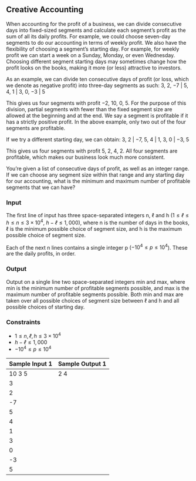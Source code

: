
## Creative Accounting

When accounting for the profit of a business, we can divide consecutive days into fixed-sized segments and calculate each segment’s profit as the sum of all its daily profits. For example, we could choose seven-day segments to do our accounting in terms of weekly profit. We also have the flexibility of choosing a segment’s starting day. For example, for weekly profit we can start a week on a Sunday, Monday, or even Wednesday. Choosing different segment starting days may sometimes change how the profit looks on the books, making it more (or less) attractive to investors.

As an example, we can divide ten consecutive days of profit (or loss, which we denote as negative profit) into three-day segments as such:
3, 2, −7 | 5, 4, 1 | 3, 0, −3 | 5

This gives us four segments with profit −2, 10, 0, 5. For the purpose of this division, partial segments with fewer than the fixed segment size are allowed at the beginning and at the end. We say a segment is profitable if it has a strictly positive profit. In the above example, only two out of the four segments are profitable.

If we try a different starting day, we can obtain:
3, 2 | −7, 5, 4 | 1, 3, 0 | −3, 5

This gives us four segments with profit 5, 2, 4, 2. All four segments are profitable, which makes our business look much more consistent.

You’re given a list of consecutive days of profit, as well as an integer range. If we can choose any segment size within that range and any starting day for our accounting, what is the minimum and maximum number of profitable segments that we can have?

### Input
The first line of input has three space-separated integers n, ℓ and h ($1 ≤ ℓ ≤ h ≤ n ≤ 3 × 10^4$, $h - ℓ ≤ 1,000$), where n is the number of days in the books, ℓ is the minimum possible choice of segment size, and h is the maximum possible choice of segment size.

Each of the next n lines contains a single integer p ($-10^4 ≤ p ≤ 10^4$). These are the daily profits, in order.

### Output
Output on a single line two space-separated integers min and max, where min is the minimum number of profitable segments possible, and max is the maximum number of profitable segments possible. Both min and max are taken over all possible choices of segment size between ℓ and h and all possible choices of starting day.

### Constraints

- $1 ≤ n, ℓ, h ≤ 3 × 10^4$
- $h - ℓ ≤ 1,000$
- $-10^4 ≤ p ≤ 10^4$



| Sample Input 1        | Sample Output 1 |
|-----------------------|-----------------|
| 10 3 5                | 2 4             |
| 3                     |                 |
| 2                     |                 |
| -7                    |                 |
| 5                     |                 |
| 4                     |                 |
| 1                     |                 |
| 3                     |                 |
| 0                     |                 |
| -3                    |                 |
| 5                     |                 |


